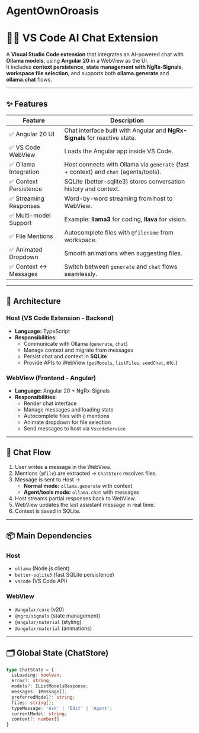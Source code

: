 # AgentOwnOroasis

# 🧑‍💻 VS Code AI Chat Extension  

A **Visual Studio Code extension** that integrates an AI-powered chat with **Ollama models**, using **Angular 20** in a WebView as the UI.  
It includes **context persistence**, **state management with NgRx-Signals**, **workspace file selection**, and supports both **ollama.generate** and **ollama.chat** flows.  

---

## ✨ Features  

| Feature | Description |
|---------|-------------|
| ✅ Angular 20 UI | Chat interface built with Angular and **NgRx-Signals** for reactive state. |
| ✅ VS Code WebView | Loads the Angular app inside VS Code. |
| ✅ Ollama Integration | Host connects with Ollama via `generate` (fast + context) and `chat` (agents/tools). |
| ✅ Context Persistence | SQLite (better-sqlite3) stores conversation history and context. |
| ✅ Streaming Responses | Word-by-word streaming from host to WebView. |
| ✅ Multi-model Support | Example: **llama3** for coding, **llava** for vision. |
| ✅ File Mentions | Autocomplete files with `@filename` from workspace. |
| ✅ Animated Dropdown | Smooth animations when suggesting files. |
| ✅ Context ↔ Messages | Switch between `generate` and `chat` flows seamlessly. |

---

## 📂 Architecture  

### **Host (VS Code Extension - Backend)**  
- **Language:** TypeScript  
- **Responsibilities:**  
  - Communicate with Ollama (`generate`, `chat`)  
  - Manage context and migrate from messages  
  - Persist chat and context in **SQLite**  
  - Provide APIs to WebView (`getModels`, `listFiles`, `sendChat`, etc.)  

### **WebView (Frontend - Angular)**  
- **Language:** Angular 20 + NgRx-Signals  
- **Responsibilities:**  
  - Render chat interface  
  - Manage messages and loading state  
  - Autocomplete files with `@` mentions  
  - Animate dropdown for file selection  
  - Send messages to host via `VscodeService`  

---

## 🔑 Chat Flow  

1. User writes a message in the WebView.  
2. Mentions (`@file`) are extracted → `ChatStore` resolves files.  
3. Message is sent to Host →  
   - **Normal mode:** `ollama.generate` with context  
   - **Agent/tools mode:** `ollama.chat` with messages  
4. Host streams partial responses back to WebView.  
5. WebView updates the last assistant message in real time.  
6. Context is saved in SQLite.  

---

## 📦 Main Dependencies  

### **Host**  
- `ollama` (Node.js client)  
- `better-sqlite3` (fast SQLite persistence)  
- `vscode` (VS Code API)  

### **WebView**  
- `@angular/core` (v20)  
- `@ngrx/signals` (state management)  
- `@angular/material` (styling)  
- `@angular/material` (animations)  

---

## 🗂️ Global State (ChatStore)  

```ts
type ChatState = {
  isLoading: boolean;
  error?: string;
  models?: IListModelsResponse;
  messages: IMessage[];
  preferredModel?: string;
  files: string[];
  typeMessage: 'Ask' | 'Edit' | 'Agent';
  currentModel: string;
  context?: number[]
}
```